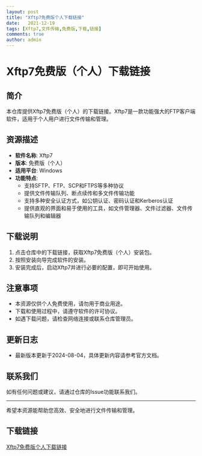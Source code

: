 ```yaml
---
layout: post
title: "Xftp7免费版个人下载链接"
date:   2021-12-19
tags: [Xftp7,文件传输,免费版,下载,链接]
comments: true
author: admin
---
```

# Xftp7免费版（个人）下载链接

## 简介
本仓库提供Xftp7免费版（个人）的下载链接。Xftp7是一款功能强大的FTP客户端软件，适用于个人用户进行文件传输和管理。

## 资源描述
- **软件名称**: Xftp7
- **版本**: 免费版（个人）
- **适用平台**: Windows
- **功能特点**:
  - 支持SFTP、FTP、SCP和FTPS等多种协议
  - 提供文件传输队列、断点续传和多文件传输功能
  - 支持多种安全认证方式，如公钥认证、密码认证和Kerberos认证
  - 提供直观的界面和易于使用的工具，如文件管理器、文件过滤器、文件传输队列和编辑器

## 下载说明
1. 点击仓库中的下载链接，获取Xftp7免费版（个人）安装包。
2. 按照安装向导完成软件的安装。
3. 安装完成后，启动Xftp7并进行必要的配置，即可开始使用。

## 注意事项
- 本资源仅供个人免费使用，请勿用于商业用途。
- 下载和使用过程中，请遵守软件的许可协议。
- 如遇下载问题，请检查网络连接或联系仓库管理员。

## 更新日志
- 最新版本更新于2024-08-04，具体更新内容请参考官方文档。

## 联系我们
如有任何问题或建议，请通过仓库的Issue功能联系我们。

---

希望本资源能帮助您高效、安全地进行文件传输和管理。

## 下载链接

[Xftp7免费版个人下载链接](https://pan.quark.cn/s/e8a25dbca554)